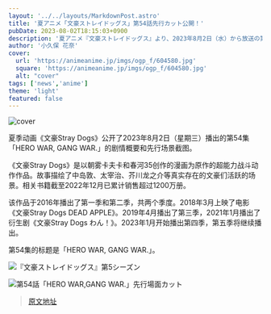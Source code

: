 ```yaml
---
layout: '../../layouts/MarkdownPost.astro'
title: '夏アニメ「文豪ストレイドッグス」第54話先行カット公開！'
pubDate: 2023-08-02T18:15:03+0900
description: '夏アニメ『文豪ストレイドッグス』より、2023年8月2日（水）から放送の第54話「HERO WAR,GANG WAR.」のあらすじ・先行場面カットが公開された。'
author: '小久保 花奈'
cover:
  url: 'https://animeanime.jp/imgs/ogp_f/604580.jpg'
  square: 'https://animeanime.jp/imgs/ogp_f/604580.jpg'
  alt: "cover"
tags: ['news','anime']
theme: 'light'
featured: false
---
```


![cover](https://animeanime.jp/imgs/ogp_f/604580.jpg)

夏季动画《文豪Stray Dogs》公开了2023年8月2日（星期三）播出的第54集「HERO WAR, GANG WAR.」的剧情概要和先行场景截图。

《文豪Stray Dogs》是以朝雾卡夫卡和春河35创作的漫画为原作的超能力战斗动作作品。故事描绘了中岛敦、太宰治、芥川龙之介等真实存在的文豪们活跃的场景。相关书籍截至2022年12月已累计销售超过1200万册。

该作品于2016年播出了第一季和第二季，共两个季度。2018年3月上映了电影《文豪Stray Dogs DEAD APPLE》。2019年4月播出了第三季，2021年1月播出了衍生剧《文豪Stray Dogs わん！》。2023年1月开始播出第四季，第五季将继续播出。

第54集的标题是「HERO WAR, GANG WAR.」。

![『文豪ストレイドッグス』第5シーズン](https://animeanime.jp/imgs/zoom/604584.jpg)

![第54話「HERO WAR,GANG WAR.」先行場面カット](https://animeanime.jp/imgs/zoom/604579.jpg)

>[原文地址](https://animeanime.jp/article/2023/08/02/79035.html)  